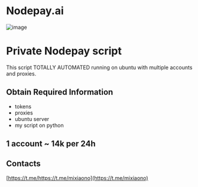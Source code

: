 # Nodepay.ai
![image](https://github.com/user-attachments/assets/05191b25-8e65-4a1d-94af-d6ca0ec52769)

# Private Nodepay script 
This script TOTALLY AUTOMATED running on ubuntu with multiple accounts and proxies.

## Obtain Required Information
 - tokens
 - proxies
 - ubuntu server
 - my script on python

## 1 account ~ 14k per 24h

## Contacts
[https://t.me/https://t.me/mixiaono](https://t.me/mixiaono)
